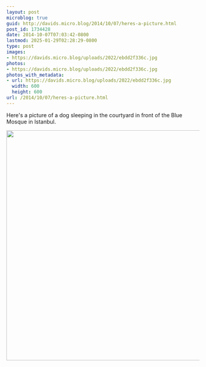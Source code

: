 ```yaml
---
layout: post
microblog: true
guid: http://davids.micro.blog/2014/10/07/heres-a-picture.html
post_id: 1734428
date: 2014-10-07T07:03:42-0800
lastmod: 2025-01-29T02:28:29-0800
type: post
images:
- https://davids.micro.blog/uploads/2022/ebdd2f336c.jpg
photos:
- https://davids.micro.blog/uploads/2022/ebdd2f336c.jpg
photos_with_metadata:
- url: https://davids.micro.blog/uploads/2022/ebdd2f336c.jpg
  width: 600
  height: 600
url: /2014/10/07/heres-a-picture.html
---
```

Here's a picture of a dog sleeping in the courtyard in front of the Blue Mosque in Istanbul.

<img src="/uploads/2022/ebdd2f336c.jpg" width="600" height="600" alt="">
